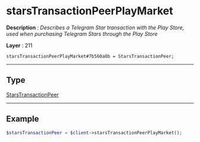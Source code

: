 # starsTransactionPeerPlayMarket

**Description** : *Describes a Telegram Star transaction with the Play Store, used when purchasing Telegram Stars through the Play Store*

**Layer** : 211

```tl
starsTransactionPeerPlayMarket#7b560a0b = StarsTransactionPeer;
```

---

## Type

[StarsTransactionPeer](type/StarsTransactionPeer)

---

## Example

```php
$starsTransactionPeer = $client->starsTransactionPeerPlayMarket();
```